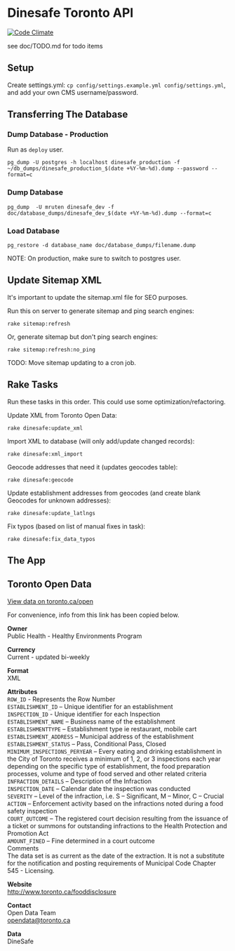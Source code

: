 Dinesafe Toronto API
====================

[![Code Climate](https://codeclimate.com/github/nomatteus/dinesafe.png)](https://codeclimate.com/github/nomatteus/dinesafe)

see doc/TODO.md for todo items

Setup
-----

Create settings.yml: `cp config/settings.example.yml config/settings.yml`,
and add your own CMS username/password.

Transferring The Database
-------------------------

### Dump Database - Production

Run as `deploy` user.

    pg_dump -U postgres -h localhost dinesafe_production -f ~/db_dumps/dinesafe_production_$(date +%Y-%m-%d).dump --password --format=c

### Dump Database

    pg_dump  -U mruten dinesafe_dev -f doc/database_dumps/dinesafe_dev_$(date +%Y-%m-%d).dump --format=c

### Load Database

    pg_restore -d database_name doc/database_dumps/filename.dump

NOTE: On production, make sure to switch to postgres user.

Update Sitemap XML
------------------

It's important to update the sitemap.xml file for SEO purposes.

Run this on server to generate sitemap and ping search engines:

    rake sitemap:refresh

Or, generate sitemap but don't ping search engines: 

    rake sitemap:refresh:no_ping

TODO: Move sitemap updating to a cron job.

Rake Tasks
----------

Run these tasks in this order. This could use some optimization/refactoring.

Update XML from Toronto Open Data:

    rake dinesafe:update_xml

Import XML to database (will only add/update changed records):

    rake dinesafe:xml_import

Geocode addresses that need it (updates geocodes table):

    rake dinesafe:geocode

Update establishment addresses from geocodes (and create blank Geocodes for unknown addresses):

    rake dinesafe:update_latlngs

Fix typos (based on list of manual fixes in task):

    rake dinesafe:fix_data_typos

The App
-------


Toronto Open Data
-----------------

[View data on toronto.ca/open](http://www1.toronto.ca/wps/portal/open_data/open_data_item_details?vgnextoid=b54a5f9cd70bb210VgnVCM1000003dd60f89RCRD&vgnextchannel=6e886aa8cc819210VgnVCM10000067d60f89RCRD)

For convenience, info from this link has been copied below.

**Owner**  
Public Health - Healthy Environments Program

**Currency**  
Current - updated bi-weekly

**Format**  
XML

**Attributes**  
`ROW_ID` - Represents the Row Number  
`ESTABLISHMENT_ID` – Unique identifier for an establishment  
`INSPECTION_ID` - Unique identifier for each Inspection  
`ESTABLISHMENT_NAME` – Business name of the establishment  
`ESTABLISHMENTTYPE` – Establishment type ie restaurant, mobile cart  
`ESTABLISHMENT_ADDRESS` – Municipal address of the establishment  
`ESTABLISHMENT_STATUS` – Pass, Conditional Pass, Closed  
`MINIMUM_INSPECTIONS_PERYEAR` – Every eating and drinking establishment in the City of Toronto receives a minimum of 1, 2, or 3 inspections each year depending on the specific type of establishment, the food preparation processes, volume and type of food served and other related criteria  
`INFRACTION_DETAILS` – Description of the Infraction  
`INSPECTION_DATE` – Calendar date the inspection was conducted  
`SEVERITY` – Level of the infraction, i.e. S – Significant, M – Minor, C – Crucial  
`ACTION` – Enforcement activity based on the infractions noted during a food safety inspection  
`COURT_OUTCOME` – The registered court decision resulting from the issuance of a ticket or summons for outstanding infractions to the Health Protection and Promotion Act  
`AMOUNT_FINED` – Fine determined in a court outcome  
Comments  
The data set is as current as the date of the extraction. It is not a substitute for the notification and posting requirements of Municipal Code Chapter 545 - Licensing.

**Website**  
http://www.toronto.ca/fooddisclosure

**Contact**  
Open Data Team  
opendata@toronto.ca

**Data**  
DineSafe